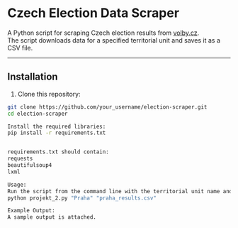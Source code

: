 # Czech Election Data Scraper

A Python script for scraping Czech election results from [volby.cz](https://www.volby.cz/).  
The script downloads data for a specified territorial unit and saves it as a CSV file.

---

## Installation

1. Clone this repository:

```bash
git clone https://github.com/your_username/election-scraper.git
cd election-scraper

Install the required libraries:
pip install -r requirements.txt


requirements.txt should contain:
requests
beautifulsoup4
lxml

Usage:
Run the script from the command line with the territorial unit name and output CSV file
python projekt_2.py "Praha" "praha_results.csv"

Example Output:
A sample output is attached.

